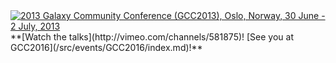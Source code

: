 <div class='center'><a href='/src/events/GCC2013/index.md'><img src="/src/images/Logos/GCC2013Logo400.png" alt="2013 Galaxy Community Conference (GCC2013), Oslo, Norway, 30 June - 2 July, 2013"  /></a>
<br />**[Watch the talks](http://vimeo.com/channels/581875)!  [See you at GCC2016](/src/events/GCC2016/index.md)!**
</div>
